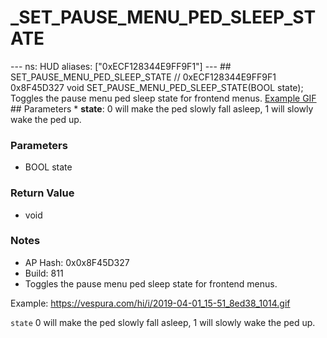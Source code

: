 # _SET_PAUSE_MENU_PED_SLEEP_STATE

--- ns: HUD aliases: ["0xECF128344E9FF9F1"] --- ## SET_PAUSE_MENU_PED_SLEEP_STATE  // 0xECF128344E9FF9F1 0x8F45D327 void SET_PAUSE_MENU_PED_SLEEP_STATE(BOOL state);  Toggles the pause menu ped sleep state for frontend menus.  [Example GIF](https://vespura.com/hi/i/2019-04-01_15-51_8ed38_1014.gif)  ## Parameters * **state**: 0 will make the ped slowly fall asleep, 1 will slowly wake the ped up.

### Parameters
* BOOL state

### Return Value
* void

### Notes
* AP Hash: 0x0x8F45D327
* Build: 811
* Toggles the pause menu ped sleep state for frontend menus.

Example: https://vespura.com/hi/i/2019-04-01_15-51_8ed38_1014.gif

`state` 0 will make the ped slowly fall asleep, 1 will slowly wake the ped up.

